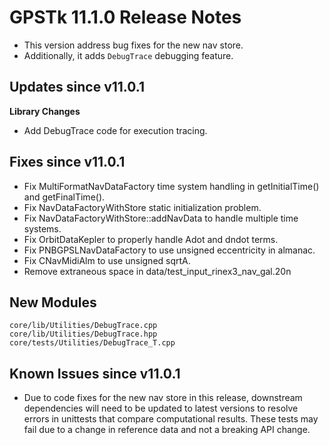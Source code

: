 GPSTk 11.1.0 Release Notes
========================

 * This version address bug fixes for the new nav store.
 * Additionally, it adds `DebugTrace` debugging feature. 

Updates since v11.0.1
---------------------

**Library Changes**
  * Add DebugTrace code for execution tracing.

Fixes since v11.0.1
--------------------
  * Fix MultiFormatNavDataFactory time system handling in getInitialTime() and getFinalTime().
  * Fix NavDataFactoryWithStore static initialization problem.
  * Fix NavDataFactoryWithStore::addNavData to handle multiple time systems.
  * Fix OrbitDataKepler to properly handle Adot and dndot terms.
  * Fix PNBGPSLNavDataFactory to use unsigned eccentricity in almanac.
  * Fix CNavMidiAlm to use unsigned sqrtA.
  * Remove extraneous space in data/test_input_rinex3_nav_gal.20n  

New Modules
-------------------------------
```
core/lib/Utilities/DebugTrace.cpp
core/lib/Utilities/DebugTrace.hpp
core/tests/Utilities/DebugTrace_T.cpp
```
Known Issues since v11.0.1
-------------------------

 * Due to code fixes for the new nav store in this release, downstream dependencies
 will need to be updated to latest versions to resolve errors in unittests that compare computational results. 
 These tests may fail due to a change in reference data and not a breaking API change.
